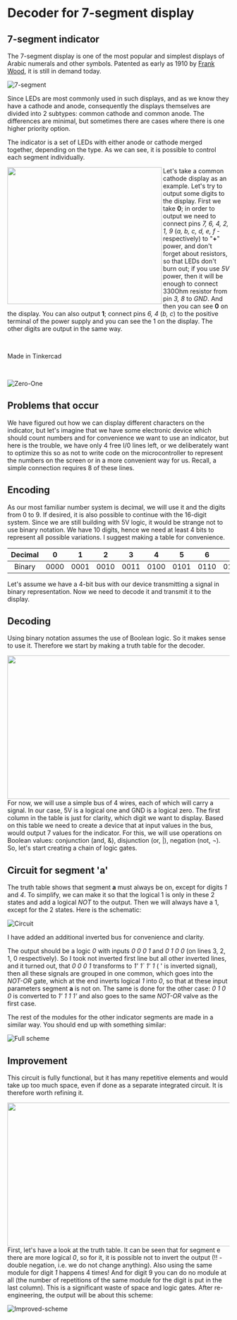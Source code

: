 # Decoder for 7-segment display

## 7-segment indicator

The 7-segment display is one of the most popular and simplest displays of Arabic numerals and other symbols. Patented as early as 1910 by [Frank Wood], it is still in demand today.

[Frank Wood]: https://patents.google.com/patent/US974943

![7-segment](https://github.com/MrZloHex/Decoder/blob/master/images/7-segment-photo.jpg)

Since LEDs are most commonly used in such displays, and as we know they have a cathode and anode, consequently the displays themselves are divided into 2 subtypes: common cathode and common anode. The differences are minimal, but sometimes there are cases where there is one higher priority option.

The indicator is a set of LEDs with either anode or cathode merged together, depending on the type. As we can see, it is possible to control each segment individually.

<img align="left" width="350" height="310" src="https://github.com/MrZloHex/Decoder/blob/master/images/display-pinout.jpg">

Let's take a common cathode display as an example. Let's try to output some digits to the display. First we take __0__; in order to output we need to connect pins _7, 6, 4, 2, 1, 9_ (_a, b, c, d, e, f_ - respectively) to "__+__" power, and don't forget about resistors, so that LEDs don't burn out; if you use _5V_ power, then it will be enough to connect 330Ohm resistor from pin _3, 8_ to _GND_. And then you can see __0__ on the display. You can also output __1__; connect pins _6, 4_ (_b, c_) to the positive terminal of the power supply and you can see the 1 on the display. The other digits are output in the same way. 

</br>

Made in Tinkercad

</br>

![Zero-One](https://github.com/MrZloHex/Decoder/blob/master/images/zerp-and-one.png)

## Problems that occur

We have figured out how we can display different characters on the indicator, but let's imagine that we have some electronic device which should count numbers and for convenience we want to use an indicator, but here is the trouble, we have only 4 free I/0 lines left, or we deliberately want to optimize this so as not to write code on the microcontroller to represent the numbers on the screen or in a more convenient way for us. Recall, a simple connection requires 8 of these lines.

## Encoding

As our most familiar number system is decimal, we will use it and the digits from 0 to 9. If desired, it is also possible to continue with the 16-digit system. Since we are still building with 5V logic, it would be strange not to use binary notation. We have 10 digits, hence we need at least 4 bits to represent all possible variations. I suggest making a table for convenience.

| Decimal |   0  |   1  |   2  |   3  |   4  |   5  |   6  |   7  |   8  |   9  |
|:-------:|:----:|:----:|:----:|:----:|:----:|:----:|:----:|:----:|:----:|:----:|
| Binary  | 0000 | 0001 | 0010 | 0011 | 0100 | 0101 | 0110 | 0111 | 1000 | 1001 |

Let's assume we have a 4-bit bus with our device transmitting a signal in binary representation. Now we need to decode it and transmit it to the display.

## Decoding

Using binary notation assumes the use of Boolean logic. So it makes sense to use it. Therefore we start by making a truth table for the decoder.

<img align="left" width="578" height="325" src="https://github.com/MrZloHex/Decoder/blob/master/images/truth-table.png">

For now, we will use a simple bus of 4 wires, each of which will carry a signal. In our case, 5V is a logical one and GND is a logical zero. The first column in the table is just for clarity, which digit we want to display. Based on this table we need to create a device that at input values in the bus, would output 7 values for the indicator. For this, we will use operations on Boolean values: conjunction (and, &), disjunction (or, |), negation (not, ¬). So, let's start creating a chain of logic gates.

## Circuit for segment 'a'

The truth table shows that segment __a__ must always be on, except for digits _1_ and _4_. To simplify, we can make it so that the logical 1 is only in these 2 states and add a logical _NOT_ to the output. Then we will always have a 1, except for the 2 states. Here is the schematic:

![Circuit](https://github.com/MrZloHex/Decoder/blob/master/images/circuit-segment-a.png)

I have added an additional inverted bus for convenience and clarity.

The output should be a logic _0_ with inputs _0 0 0 1_ and _0 1 0 0_ (on lines 3, 2, 1, 0 respectively). So I took not inverted first line but all other inverted lines, and it turned out, that _0 0 0 1_ transforms to _1' 1` 1' 1_ ( ' is inverted signal), then all these signals are grouped in one common, which goes into the _NOT-OR_ gate, which at the end inverts logical _1_ into _0_, so that at these input parameters segment __a__ is not on. The same is done for the other case: _0 1 0 0_ is converted to _1' 1 1 1'_ and also goes to the same _NOT-OR_ valve as the first case.

The rest of the modules for the other indicator segments are made in a similar way. You should end up with something similar:

![Full scheme](https://github.com/MrZloHex/Decoder/blob/master/images/full-scheme.jpg)

## Improvement

This circuit is fully functional, but it has many repetitive elements and would take up too much space, even if done as a separate integrated circuit. It is therefore worth refining it.

<img align="left" width="578" height="325" src="https://github.com/MrZloHex/Decoder/blob/master/images/improved-truth-table.png">

First, let's have a look at the truth table. It can be seen that for segment e there are more logical _0_, so for it, it is possible not to invert the output (!! - double negation, i.e. we do not change anything). Also using the same module for digit _1_ happens 4 times! And for digit 9 you can do no module at all (the number of repetitions of the same module for the digit is put in the last column). This is a significant waste of space and logic gates. After re-engineering, the output will be about this scheme:

![Improved-scheme](https://github.com/MrZloHex/Decoder/blob/master/images/improved-scheme.jpg)
